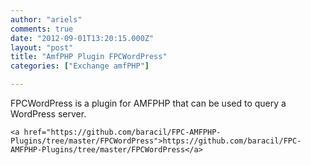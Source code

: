 ```yaml
---
author: "ariels"
comments: true
date: "2012-09-01T13:20:15.000Z"
layout: "post"
title: "AmfPHP Plugin FPCWordPress"
categories: ["Exchange amfPHP"]

---
```

FPCWordPress is a plugin for AMFPHP that can be used to query a WordPress server.

    <a href="https://github.com/baracil/FPC-AMFPHP-Plugins/tree/master/FPCWordPress">https://github.com/baracil/FPC-AMFPHP-Plugins/tree/master/FPCWordPress</a>


